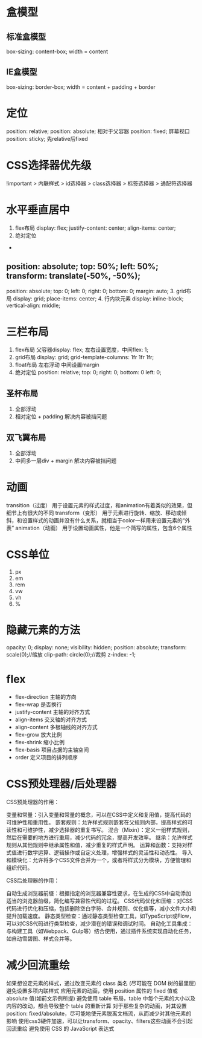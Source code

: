 # 盒模型
## 标准盒模型
box-sizing: content-box;
width = content
## IE盒模型
box-sizing: border-box;
width = content + padding + border

# 定位
position: relative;
position: absolute; 相对于父容器
position: fixed; 屏幕视⼝
position: sticky; 先relative后fixed

# CSS选择器优先级
!important > 内联样式 > id选择器 > class选择器 > 标签选择器 > 通配符选择器

# 水平垂直居中
1. flex布局
display: flex;
justify-content: center;
align-items: center;
2. 绝对定位
- 
position: absolute;
top: 50%;
left: 50%;
transform: translate(-50%, -50%);
- 
position: absolute;
top: 0;
left: 0;
right: 0;
bottom: 0;
margin: auto;
3. grid布局
display: grid;
place-items: center;
4. 行内块元素
display: inline-block;
vertical-align: middle;

# 三栏布局
1. flex布局
父容器display: flex;
左右设置宽度，中间flex: 1;
2. grid布局
display: grid;
grid-template-columns: 1fr 1fr 1fr;
3. float布局
左右浮动
中间设置margin
4. 绝对定位
position: relative;
top: 0;
right: 0;
bottom: 0
left: 0;
## 圣杯布局
1. 全部浮动
2. 相对定位 + padding 解决内容被挡问题
## 双飞翼布局
1. 全部浮动
2. 中间多一层div + margin 解决内容被挡问题

# 动画
transition（过度）	用于设置元素的样式过度，和animation有着类似的效果，但细节上有很大的不同
transform（变形）	用于元素进行旋转、缩放、移动或倾斜，和设置样式的动画并没有什么关系，就相当于color一样用来设置元素的“外表”
animation（动画）	用于设置动画属性，他是一个简写的属性，包含6个属性

# CSS单位
1. px
2. em
3. rem
4. vw
5. vh
6. %

# 隐藏元素的方法
opacity: 0;
display: none;
visibility: hidden;
position: absolute;
transform: scale(0);//缩放
clip-path: circle(0);//裁剪
z-index: -1;

# flex
- flex-direction 主轴的方向
- flex-wrap 是否换行
- justify-content 主轴的对齐方式
- align-items 交叉轴的对齐方式
- align-content 多根轴线的对齐方式
- flex-grow 放大比例
- flex-shrink 缩小比例
- flex-basis 项目占据的主轴空间
- order 定义项目的排列顺序

# CSS预处理器/后处理器
CSS预处理器的作用：

变量和常量：引入变量和常量的概念，可以在CSS中定义和复用值，提高代码的可维护性和重用性。
嵌套规则：允许样式规则嵌套在父规则内部，提高样式的可读性和可维护性，减少选择器的重复书写。
混合（Mixin）：定义一组样式规则，然后在需要的地方进行重用，减少代码的冗余，提高开发效率。
继承：允许样式规则从其他规则中继承属性和值，减少重复的样式声明。
运算和函数：支持对样式值进行数学运算、逻辑操作或自定义处理，增强样式的灵活性和动态性。
导入和模块化：允许将多个CSS文件合并为一个，或者将样式分为模块，方便管理和组织代码。

CSS后处理器的作用：

自动生成浏览器前缀：根据指定的浏览器兼容性要求，在生成的CSS中自动添加适当的浏览器前缀，简化编写兼容性代码的过程。
CSS代码优化和压缩：对CSS代码进行优化和压缩，包括删除空白字符、合并规则、优化值等，减小文件大小和提升加载速度。
静态类型检查：通过静态类型检查工具，如TypeScript或Flow，可以对CSS代码进行类型检查，减少潜在的错误和调试时间。
自动化工具集成：与构建工具（如Webpack、Gulp等）结合使用，通过插件系统实现自动化任务，如自动雪碧图、样式合并等。


# 减少回流重绘
如果想设定元素的样式，通过改变元素的 class 类名 (尽可能在 DOM 树的最里层)
避免设置多项内联样式
应用元素的动画，使用 position 属性的 fixed 值或 absolute 值(如前文示例所提)
避免使用 table 布局，table 中每个元素的大小以及内容的改动，都会导致整个 table 的重新计算
对于那些复杂的动画，对其设置 position: fixed/absolute，尽可能地使元素脱离文档流，从而减少对其他元素的影响
使用css3硬件加速，可以让transform、opacity、filters这些动画不会引起回流重绘
避免使用 CSS 的 JavaScript 表达式